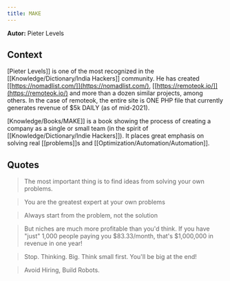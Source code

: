 ```yaml
---
title: MAKE
---
```


**Autor:** Pieter Levels

## Context
[Pieter Levels]] is one of the most recognized in the [[Knowledge/Dictionary/India Hackers]] community. He has created [[https://nomadlist.com/]](https://nomadlist.com/), [[https://remoteok.io/]](https://remoteok.io/) and more than a dozen similar projects, among others. In the case of remoteok, the entire site is ONE PHP file that currently generates revenue of $5k DAILY (as of mid-2021).

[Knowledge/Books/MAKE]] is a book showing the process of creating a company as a single or small team (in the spirit of [[Knowledge/Dictionary/Indie Hackers]]). It places great emphasis on solving real [[problems]]s and [[Optimization/Automation/Automation]].

## Quotes
> The most important thing is to find ideas from solving your own problems.


> You are the greatest expert at your own problems


> Always start from the problem, not the solution


> But niches are much more profitable than you'd think. If you have "just" 1,000 people paying you $83.33/month, that's $1,000,000 in revenue in one year!


> Stop. Thinking. Big. Think small first. You'll be big at the end!


> Avoid Hiring, Build Robots. 
